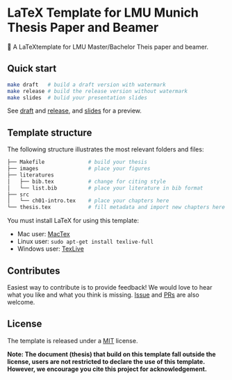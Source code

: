 # LaTeX Template for LMU Munich Thesis Paper and Beamer

📔 A LaTeXtemplate for LMU Master/Bachelor Theis paper and beamer.

## Quick start

```bash
make draft   # build a draft version with watermark
make release # build the release version without watermark
make slides  # bulid your presentation slides
```

See [draft](thesis.pdf) and [release](thesis-release.pdf), and [slides](slides.pdf) for a preview.

## Template structure

The following structure illustrates the most relevant folders and files:

```bash
├── Makefile              # build your thesis
├── images                # place your figures
├── literatures           
│   ├── bib.tex           # change for citing style
│   └── list.bib          # place your literature in bib format
├── src
│   └── ch01-intro.tex    # place your chapters here
└── thesis.tex            # fill metadata and import new chapters here
```

You must install LaTeX for using this template:

- Mac user: [MacTex](https://www.tug.org/mactex/)
- Linux user: `sudo apt-get install texlive-full`
- Windows user: [TexLive](https://www.tug.org/texlive/windows.html)

## Contributes

Easiest way to contribute is to provide feedback! We would love to hear what you like and what you think is missing.
[Issue](https://github.com/changkun/lmu-thesis-latex/issues/new) and [PRs](https://github.com/changkun/lmu-thesis-latex/pulls) are also welcome.

## License

The template is released under a [MIT](./LICENSE) license.

**Note: The document (thesis) that build on this template fall outside the license, 
users are not restricted to declare the use of this template.
However, we encourage you cite this project for acknowledgement.**